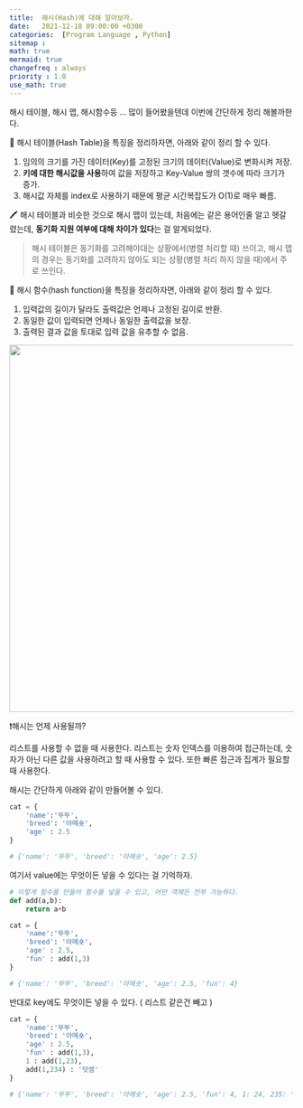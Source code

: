 ```yaml
---
title:  해시(Hash)에 대해 알아보자.
date:   2021-12-18 09:00:00 +0300
categories:  [Program Language , Python]
sitemap :
math: true
mermaid: true
changefreq : always
priority : 1.0
use_math: true
---
```


해시 테이블, 해시 맵, 해시함수등 ... 많이 들어봤을텐데 이번에 간단하게 정리 해볼까한다. 

📖 해시 테이블(Hash Table)을 특징을 정리하자면, 아래와 같이 정리 할 수 있다.

1. 임의의 크기를 가진 데이터(Key)를 고정된 크기의 데이터(Value)로 변화시켜 저장.
2. **키에 대한 해시값을 사용**하여 값을 저장하고 Key-Value 쌍의 갯수에 따라 크기가 증가.
3. 해시값 자체를 index로 사용하기 때문에 평균 시간복잡도가 O(1)로 매우 빠름.

🖍 해시 테이블과 비슷한 것으로 해시 맵이 있는데, 처음에는 같은 용어인줄 알고 헷갈렸는데, **동기화 지원 여부에 대해 차이가 있다**는 걸 알게되었다. 

> 해시 테이블은 동기화를 고려해야대는 상황에서(병렬 처리할 때) 쓰이고, 해시 맵의 경우는 동기화를 고려하지 않아도 되는 상황(병렬 처리 하지 않을 때)에서 주로 쓰인다. 


📖 해시 함수(hash function)을 특징을 정리하자면, 아래와 같이 정리 할 수 있다.

1. 입력값의 길이가 달라도 출력값은 언제나 고정된 길이로 반환.
2. 동일한 값이 입력되면 언제나 동일한 출력값을 보장.
3. 출력된 결과 값을 토대로 입력 값을 유추할 수 없음.

<center><img src="../../assets/images/hash12.png" width="650" ></center> 

❗️해시는 언제 사용될까?

리스트를 사용할 수 없을 때 사용한다. 리스트는 숫자 인덱스를 이용하여 접근하는데, 숫자가 아닌 다른 값을 사용하려고 할 때 사용할 수 있다. 또한 빠른 접근과 집계가 필요할 때 사용한다. 

해시는 간단하게 아래와 같이 만들어볼 수 있다. 

```python
cat = {
    'name':'뚜뚜',
    'breed': '아메숏',
    'age' : 2.5
}

# {'name': '뚜뚜', 'breed': '아메숏', 'age': 2.5}
```

여기서 value에는 무엇이든 넣을 수 있다는 걸 기억하자.

```python
# 이렇게 함수를 만들어 함수를 넣을 수 있고, 어떤 객체든 전부 가능하다.
def add(a,b):
    return a+b

cat = {
    'name':'뚜뚜',
    'breed': '아메숏',
    'age' : 2.5,
    'fun' : add(1,3)
}

# {'name': '뚜뚜', 'breed': '아메숏', 'age': 2.5, 'fun': 4}
```
반대로 key에도 무엇이든 넣을 수 있다. ( 리스트 같은건 빼고 )

```python
cat = {
    'name':'뚜뚜',
    'breed': '아메숏',
    'age' : 2.5,
    'fun' : add(1,3),
    1 : add(1,23),
    add(1,234) : '덧셈'
}

# {'name': '뚜뚜', 'breed': '아메숏', 'age': 2.5, 'fun': 4, 1: 24, 235: '덧셈'}
```
